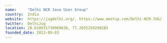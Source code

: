 ```yaml
---
name:     "Delhi NCR Java User Group"
country:  India
website:  https://jugdelhi.org/, https://www.meetup.com/Delhi-NCR-JUG/
twitter:  DelhiJug
location: 28.618931739969636, 77.2035259298285
founded_date: 2013-09-03
---
```

